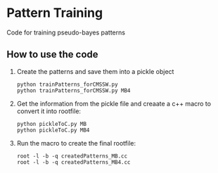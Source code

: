 # Pattern Training

  Code for training pseudo-bayes patterns

## How to use the code

1. Create the patterns and save them into a pickle object

       python trainPatterns_forCMSSW.py
       python trainPatterns_forCMSSW.py MB4

2. Get the information from the pickle file and creaate a c++ macro to convert it into rootfile:

       python pickleToC.py MB
       python pickleToC.py MB4

3. Run the macro to create the final rootfile:

       root -l -b -q createdPatterns_MB.cc
       root -l -b -q createdPatterns_MB4.cc
